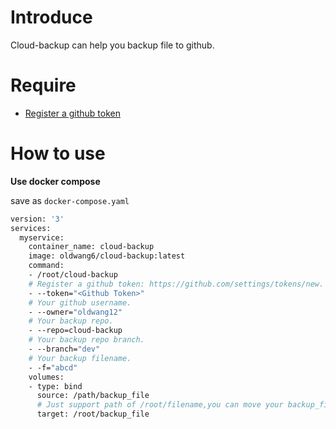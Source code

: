 # Introduce

Cloud-backup can help you backup file to github.

# Require

* [Register a github token](https://github.com/settings/tokens/new)
# How to use

**Use docker compose**

save as `docker-compose.yaml`

```dockerfile
version: '3'
services:
  myservice:
    container_name: cloud-backup
    image: oldwang6/cloud-backup:latest
    command:
    - /root/cloud-backup
    # Register a github token: https://github.com/settings/tokens/new.
    - --token="<Github Token>"
    # Your github username.
    - --owner="oldwang12"
    # Your backup repo.
    - --repo=cloud-backup
    # Your backup repo branch.
    - --branch="dev"
    # Your backup filename.
    - -f="abcd"
    volumes:
    - type: bind
      source: /path/backup_file
      # Just support path of /root/filename,you can move your backup_file to /root/.
      target: /root/backup_file
```